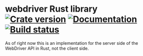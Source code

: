 # webdriver Rust library [![Crate version](https://img.shields.io/crates/v/webdriver.svg)](https://crates.io/crates/webdriver) [![Documentation](https://docs.rs/webdriver/badge.svg)](https://docs.rs/webdriver/) [![Build status](https://travis-ci.org/mozilla/webdriver-rust.svg?branch=master)](https://travis-ci.org/mozilla/webdriver-rust) 

As of right now this is an implementation
for the server side of the WebDriver API in Rust,
not the client side.
